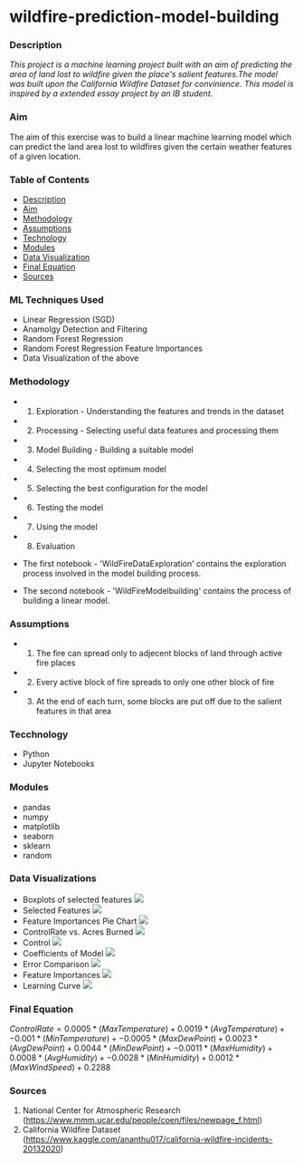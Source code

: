 # wildfire-prediction-model-building

### Description
*This project is a machine learning project built with an aim of predicting the area of land lost to wildfire given the place's salient features.The model was built upon the California Wildfire Dataset for convinience. This model is inspired by a extended essay project by an IB student.*

### Aim 
The aim of this exercise was to build a linear machine learning model which can predict the land area lost to wildfires given the certain weather features of a given location. 

### Table of Contents 
* [Description](#description)
* [Aim](#aim)
* [Methodology](#methodology)
* [Assumptions](#assumptions)
* [Technology](#technology)
* [Modules](#modules)
* [Data Visualization](#data-visualization)
* [Final Equation](#final-equation)
* [Sources](#sources)

### ML Techniques Used
* Linear Regression (SGD)
* Anamolgy Detection and Filtering 
* Random Forest Regression 
* Random Forest Regression Feature Importances
* Data Visualization of the above

### Methodology 
* 1) Exploration - Understanding the features and trends in the dataset
* 2) Processing - Selecting useful data features and processing them 
* 3) Model Building - Building a suitable model
* 4) Selecting the most optimum model 
* 5) Selecting the best configuration for the model 
* 6) Testing the model 
* 7) Using the model 
* 8) Evaluation

* The first notebook - 'WildFireDataExploration' contains the exploration process involved in the model building process. 
* The second notebook - 'WildFireModelbuilding' contains the process of building a linear model. 


### Assumptions
* 1) The fire can spread only to adjecent blocks of land through active fire places
* 2) Every active block of fire spreads to only one other block of fire
* 3) At the end of each turn, some blocks are put off due to the salient features in that area

### Tecchnology 
* Python 
* Jupyter Notebooks

### Modules 
* pandas
* numpy
* matplotlib
* seaborn
* sklearn 
* random


### Data Visualizations
* Boxplots of selected features
<img src="./images/Boxplots.png"><img/>
* Selected Features
<img src="./images/SelectedFeatures.png"><img/>
* Feature Importances Pie Chart 
<img src="./images/FeatureImportancesPieChart.png"><img/>
* ControlRate vs. Acres Burned 
<img src="./images/Boxplots.png"><img/>
* Control 
<img src="./images/Duration_Independence.png"><img/>
* Coefficients of Model 
<img src="./images/CoeficientsofModel.png"><img/>
* Error Comparison 
<img src="./images/ErrorComparision.png"><img/>
* Feature Importances
<img src="./images/Features_and_std.png"><img/>
* Learning Curve
<img src="./LearningCurve.png"><img/>



### Final Equation
$`ControlRate = 0.0005*(MaxTemperature) + 0.0019*(AvgTemperature) + -0.001*(MinTemperature) + -0.0005*(MaxDewPoint) + 0.0023*(AvgDewPoint) + 0.0044*(MinDewPoint) + -0.0011*(MaxHumidity) + 0.0008*(AvgHumidity) + -0.0028*(MinHumidity) + 0.0012*(MaxWindSpeed) + 0.2288`$

### Sources
1) National Center for Atmospheric Research (https://www.mmm.ucar.edu/people/coen/files/newpage_f.html)
2) California Wildfire Dataset (https://www.kaggle.com/ananthu017/california-wildfire-incidents-20132020)
